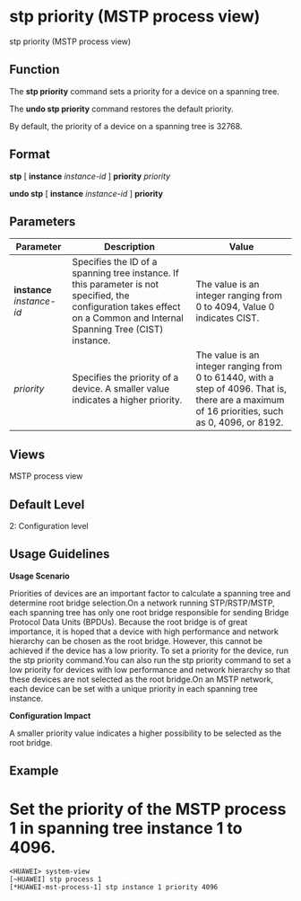 stp priority (MSTP process view)
================================

stp priority (MSTP process view)

Function
--------



The **stp priority** command sets a priority for a device on a spanning tree.

The **undo stp priority** command restores the default priority.



By default, the priority of a device on a spanning tree is 32768.


Format
------

**stp** [ **instance** *instance-id* ] **priority** *priority*

**undo stp** [ **instance** *instance-id* ] **priority**


Parameters
----------

| Parameter | Description | Value |
| --- | --- | --- |
| **instance** *instance-id* | Specifies the ID of a spanning tree instance.  If this parameter is not specified, the configuration takes effect on a Common and Internal Spanning Tree (CIST) instance. | The value is an integer ranging from 0 to 4094, Value 0 indicates CIST. |
| *priority* | Specifies the priority of a device.  A smaller value indicates a higher priority. | The value is an integer ranging from 0 to 61440, with a step of 4096. That is, there are a maximum of 16 priorities, such as 0, 4096, or 8192. |



Views
-----

MSTP process view


Default Level
-------------

2: Configuration level


Usage Guidelines
----------------

**Usage Scenario**



Priorities of devices are an important factor to calculate a spanning tree and determine root bridge selection.On a network running STP/RSTP/MSTP, each spanning tree has only one root bridge responsible for sending Bridge Protocol Data Units (BPDUs). Because the root bridge is of great importance, it is hoped that a device with high performance and network hierarchy can be chosen as the root bridge. However, this cannot be achieved if the device has a low priority. To set a priority for the device, run the stp priority command.You can also run the stp priority command to set a low priority for devices with low performance and network hierarchy so that these devices are not selected as the root bridge.On an MSTP network, each device can be set with a unique priority in each spanning tree instance.



**Configuration Impact**



A smaller priority value indicates a higher possibility to be selected as the root bridge.




Example
-------

# Set the priority of the MSTP process 1 in spanning tree instance 1 to 4096.
```
<HUAWEI> system-view
[~HUAWEI] stp process 1
[*HUAWEI-mst-process-1] stp instance 1 priority 4096

```